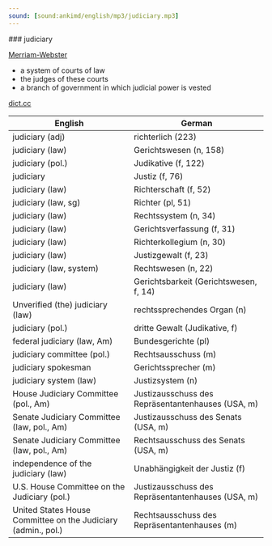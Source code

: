 ```yaml
---
sound: [sound:ankimd/english/mp3/judiciary.mp3]
---
```


\### judiciary

[Merriam-Webster](https://www.merriam-webster.com/dictionary/judiciary)

- a system of courts of law
- the judges of these courts
- a branch of government in which judicial power is vested

[dict.cc](https://www.dict.cc/judiciary)

| English        | German       |
| -------------- | ------------ |
| judiciary (adj) | richterlich (223) |
| judiciary (law) | Gerichtswesen (n, 158) |
| judiciary (pol.) | Judikative (f, 122) |
| judiciary | Justiz (f, 76) |
| judiciary (law) | Richterschaft (f, 52) |
| judiciary (law, sg) | Richter (pl, 51) |
| judiciary (law) | Rechtssystem (n, 34) |
| judiciary (law) | Gerichtsverfassung (f, 31) |
| judiciary (law) | Richterkollegium (n, 30) |
| judiciary (law) | Justizgewalt (f, 23) |
| judiciary (law, system) | Rechtswesen (n, 22) |
| judiciary (law) | Gerichtsbarkeit (Gerichtswesen, f, 14) |
| Unverified (the) judiciary (law) | rechtssprechendes Organ (n) |
| judiciary (pol.) | dritte Gewalt (Judikative, f) |
| federal judiciary (law, Am) | Bundesgerichte (pl) |
| judiciary committee (pol.) | Rechtsausschuss (m) |
| judiciary spokesman | Gerichtssprecher (m) |
| judiciary system (law) | Justizsystem (n) |
| House Judiciary Committee (pol., Am) | Justizausschuss des Repräsentantenhauses (USA, m) |
| Senate Judiciary Committee (law, pol., Am) | Justizausschuss des Senats (USA, m) |
| Senate Judiciary Committee (law, pol., Am) | Rechtsausschuss des Senats (USA, m) |
| independence of the judiciary (law) | Unabhängigkeit der Justiz (f) |
| U.S. House Committee on the Judiciary (pol.) | Justizausschuss des Repräsentantenhauses (USA, m) |
| United States House Committee on the Judiciary (admin., pol.) | Rechtsausschuss des Repräsentantenhauses (m) |
